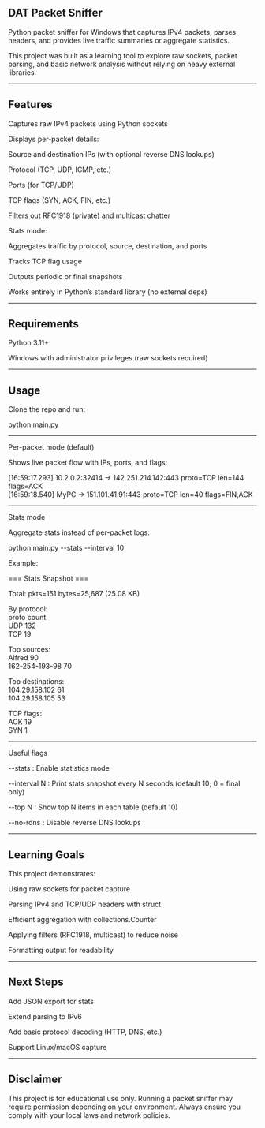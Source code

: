 ## DAT Packet Sniffer

Python packet sniffer for Windows that captures IPv4 packets, parses headers, and provides live traffic summaries or aggregate statistics.

This project was built as a learning tool to explore raw sockets, packet parsing, and basic network analysis without relying on heavy external libraries.

---

## Features

Captures raw IPv4 packets using Python sockets

Displays per-packet details:

Source and destination IPs (with optional reverse DNS lookups)

Protocol (TCP, UDP, ICMP, etc.)

Ports (for TCP/UDP)

TCP flags (SYN, ACK, FIN, etc.)

Filters out RFC1918 (private) and multicast chatter

Stats mode:

Aggregates traffic by protocol, source, destination, and ports

Tracks TCP flag usage

Outputs periodic or final snapshots

Works entirely in Python’s standard library (no external deps)

---

## Requirements

Python 3.11+

Windows with administrator privileges (raw sockets required)

---

## Usage

Clone the repo and run:

python main.py

---

Per-packet mode (default)

Shows live packet flow with IPs, ports, and flags:

[16:59:17.293] 10.2.0.2:32414 -> 142.251.214.142:443  proto=TCP len=144 flags=ACK  
[16:59:18.540] MyPC -> 151.101.41.91:443           proto=TCP len=40 flags=FIN,ACK  

---

Stats mode

Aggregate stats instead of per-packet logs:

python main.py --stats --interval 10

Example:

=== Stats Snapshot ===

Total: pkts=151  bytes=25,687 (25.08 KB)

By protocol:  
  proto       count   
  UDP         132  
  TCP          19  

Top sources:  
  Alfred           90  
  162-254-193-98   70  

Top destinations:  
  104.29.158.102   61  
  104.29.158.105   53  

TCP flags:  
  ACK             19  
  SYN              1   

---

Useful flags

--stats : Enable statistics mode

--interval N : Print stats snapshot every N seconds (default 10; 0 = final only)

--top N : Show top N items in each table (default 10)

--no-rdns : Disable reverse DNS lookups

---

## Learning Goals

This project demonstrates:

Using raw sockets for packet capture

Parsing IPv4 and TCP/UDP headers with struct

Efficient aggregation with collections.Counter

Applying filters (RFC1918, multicast) to reduce noise

Formatting output for readability

---

## Next Steps

Add JSON export for stats

Extend parsing to IPv6

Add basic protocol decoding (HTTP, DNS, etc.)

Support Linux/macOS capture

---

## Disclaimer

This project is for educational use only. Running a packet sniffer may require permission depending on your environment. Always ensure you comply with your local laws and network policies.
